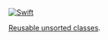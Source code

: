 [![Swift](https://github.com/janodevorg/Kit/actions/workflows/swift.yml/badge.svg)](https://github.com/janodevorg/Kit/actions/workflows/swift.yml)

[Reusable unsorted classes](https://janodevorg.github.io/Kit/documentation/kit/).
